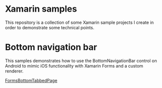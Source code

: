 # Xamarin samples

This repository is a collection of some Xamarin sample projects I create in order to demonstrate some technical points.

# Bottom navigation bar

This samples demonstrates how to use the BottomNavigationBar control on Android to mimic iOS functionality with Xamarin Forms and a custom renderer.

[FormsBottomTabbedPage](FormsBottomTabbedPage)
